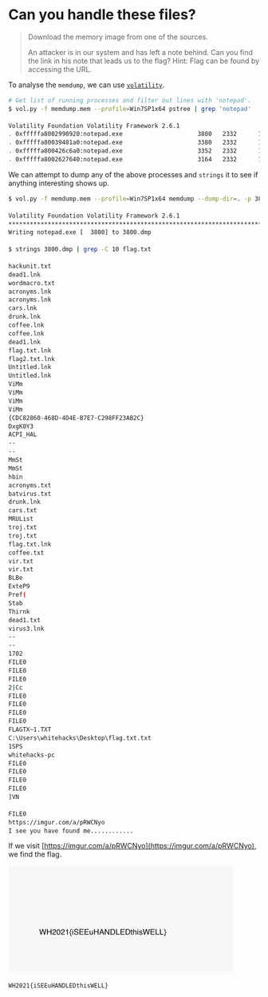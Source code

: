 # Can you handle these files?

> Download the memory image from one of the sources.
>
> An attacker is in our system and has left a note behind. Can you find the link in his note that leads us to the flag? Hint: Flag can be found by accessing the URL.

To analyse the `memdump`, we can use [`volatility`](https://github.com/volatilityfoundation/volatility).

```bash
# Get list of running processes and filter out lines with 'notepad'.
$ vol.py -f memdump.mem --profile=Win7SP1x64 pstree | grep 'notepad'

Volatility Foundation Volatility Framework 2.6.1
. 0xfffffa8002990920:notepad.exe                     3800   2332      1     61 2021-02-20 14:17:11 UTC+0000
. 0xfffffa80039481a0:notepad.exe                     3380   2332      1     61 2021-02-20 14:17:12 UTC+0000
. 0xfffffa800426c6a0:notepad.exe                     3352   2332      1     61 2021-02-20 14:16:43 UTC+0000
. 0xfffffa8002627640:notepad.exe                     3164   2332      1     61 2021-02-20 14:17:10 UTC+0000
```

We can attempt to dump any of the above processes and `strings` it to see if anything interesting shows up.

```bash
$ vol.py -f memdump.mem --profile=Win7SP1x64 memdump --dump-dir=. -p 3800

Volatility Foundation Volatility Framework 2.6.1
************************************************************************
Writing notepad.exe [  3800] to 3800.dmp

$ strings 3800.dmp | grep -C 10 flag.txt

hackunit.txt
dead1.lnk
wordmacro.txt
acronyms.lnk
acronyms.lnk
cars.lnk
drunk.lnk
coffee.lnk
coffee.lnk
dead1.lnk
flag.txt.lnk
flag2.txt.lnk
Untitled.lnk
Untitled.lnk
ViMm
ViMm
ViMm
ViMm
{CDC82860-468D-4D4E-B7E7-C298FF23AB2C}
DxgK0Y3
ACPI_HAL
--
--
MmSt
MmSt
hbin
acronyms.txt
batvirus.txt
drunk.lnk
cars.txt
MRUList
troj.txt
troj.txt
flag.txt.lnk
coffee.txt
vir.txt
vir.txt
BLBe
ExteP9
Pref(
Stab
Thirnk
dead1.txt
virus3.lnk
--
--
1702
FILE0
FILE0
FILE0
2|Cc
FILE0
FILE0
FILE0
FILE0
FLAGTX~1.TXT
C:\Users\whitehacks\Desktop\flag.txt.txt
1SPS
whitehacks-pc
FILE0
FILE0
FILE0
FILE0
]VN

FILE0
https://imgur.com/a/pRWCNyo
I see you have found me............
```

If we visit [https://imgur.com/a/pRWCNyo](https://imgur.com/a/pRWCNyo), we find the flag.

![imgur image](/images/can-you-handle-these-files-1.png)

`WH2021{iSEEuHANDLEDthisWELL}`
